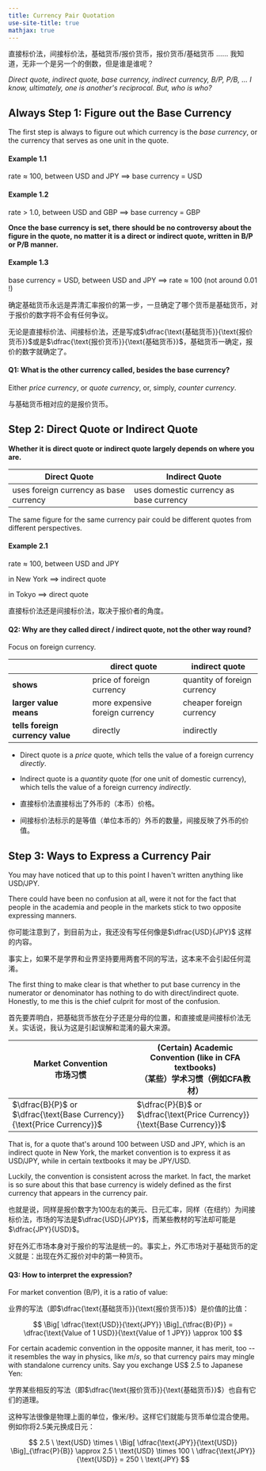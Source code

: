 ```yaml
---
title: Currency Pair Quotation
use-site-title: true
mathjax: true
---
```


直接标价法，间接标价法，基础货币/报价货币，报价货币/基础货币 ……  我知道，无非一个是另一个的倒数，但是谁是谁呢？

*Direct quote, indirect quote, base currency, indirect currency, B/P, P/B, ... I know, ultimately, one is another's reciprocal. But, who is who?*

## Always Step 1: Figure out the Base Currency

The first step is always to figure out which currency is the *base currency*, or the currency that serves as one unit in the quote.

#### Example 1.1

rate $\approx$ 100, between USD and JPY $\implies$ base currency = USD

#### Example 1.2

rate $>$ 1.0, between USD and GBP $\implies$ base currency = GBP

**Once the base currency is set, there should be no controversy about the figure in the quote, no matter it is a direct or indirect quote, written in B/P or P/B manner.**

#### Example 1.3

base currency = USD, between USD and JPY $\implies$ rate $\approx$ 100 (not around 0.01 !)

确定基础货币永远是弄清汇率报价的第一步，一旦确定了哪个货币是基础货币，对于报价的数字将不会有任何争议。

无论是直接标价法、间接标价法，还是写成$\dfrac{\text{基础货币}}{\text{报价货币}}$或是$\dfrac{\text{报价货币}}{\text{基础货币}}$，基础货币一确定，报价的数字就确定了。

#### Q1: What is the other currency called, besides the base currency?

Either *price currency*, or *quote currency*, or, simply, *counter currency*.

与基础货币相对应的是报价货币。

## Step 2: Direct Quote or Indirect Quote

**Whether it is direct quote or indirect quote largely depends on where you are.**

| Direct Quote                           | Indirect Quote                          |
| -------------------------------------- | --------------------------------------- |
| uses foreign currency as base currency | uses domestic currency as base currency |

The same figure for the same currency pair could be different quotes from different perspectives.

#### Example 2.1

rate $\approx$ 100, between USD and JPY

in New York $\implies$ indirect quote

in Tokyo $\implies$ direct quote

直接标价法还是间接标价法，取决于报价者的角度。

#### Q2: Why are they called direct / indirect quote, not the other way round?

Focus on foreign currency.

|                                  | direct quote                    | indirect quote               |
| -------------------------------- | ------------------------------- | ---------------------------- |
| **shows**                        | price of foreign currency       | quantity of foreign currency |
| **larger value means**           | more expensive foreign currency | cheaper foreign currency     |
| **tells foreign currency value** | directly                        | indirectly                   |

- Direct quote is a *price* quote, which tells the value of a foreign currency *directly*. 

- Indirect quote is a *quantity* quote (for one unit of domestic currency), which tells the value of a foreign currency *indirectly*. 

- 直接标价法直接标出了外币的（本币）价格。

- 间接标价法标示的是等值（单位本币的）外币的数量，间接反映了外币的价值。

## Step 3: Ways to Express a Currency Pair

You may have noticed that up to this point I haven't written anything like USD/JPY.

There could have been no confusion at all, were it not for the fact that people in the academia and people in the markets stick to two opposite expressing manners.

你可能注意到了，到目前为止，我还没有写任何像是$\dfrac{USD}{JPY}$ 这样的内容。

事实上，如果不是学界和业界坚持要用两套不同的写法，这本来不会引起任何混淆。

The first thing to make clear is that whether to put base currency in the numerator or denominator has nothing to do with direct/indirect quote. Honestly, to me this is the chief culprit for most of the confusion. 

首先要弄明白，把基础货币放在分子还是分母的位置，和直接或是间接标价法无关。实话说，我认为这是引起误解和混淆的最大来源。

| Market Convention<br />市场习惯                              | (Certain) Academic Convention (like in CFA textbooks) <br />（某些）学术习惯（例如CFA教材） |
| ------------------------------------------------------------ | ------------------------------------------------------------ |
| $\dfrac{B}{P}$ or $\dfrac{\text{Base Currency}}{\text{Price Currency}}$ | $\dfrac{P}{B}$ or $\dfrac{\text{Price Currency}}{\text{Base Currency}}$ |

That is, for a quote that's around 100 between USD and JPY, which is an indirect quote in New York, the market convention is to express it as USD/JPY, while in certain textbooks it may be JPY/USD.

Luckily, the convention is consistent across the market. In fact, the market is so sure about this that base currency is widely defined as the first currency that appears in the currency pair.

也就是说，同样是报价数字为100左右的美元、日元汇率，同样（在纽约）为间接标价法，市场的写法是$\dfrac{USD}{JPY}$，而某些教材的写法却可能是$\dfrac{JPY}{USD}$。

好在外汇市场本身对于报价的写法是统一的。事实上，外汇市场对于基础货币的定义就是：出现在外汇报价对中的第一种货币。

#### Q3: How to interpret the expression?

For market convention (B/P), it is a ratio of value:

业界的写法（即$\dfrac{\text{基础货币}}{\text{报价货币}}$）是价值的比值：

$$
\Big[ \dfrac{\text{USD}}{\text{JPY}} \Big]_{\tfrac{B}{P}} = \dfrac{\text{Value of 1 USD}}{\text{Value of 1 JPY}} \approx 100
$$

For certain academic convention in the opposite manner, it has merit, too -- it resembles the way in physics, like $m/s$, so that currency pairs may mingle with standalone currency units. Say you exchange US$ 2.5 to Japanese Yen:

学界某些相反的写法（即$\dfrac{\text{报价货币}}{\text{基础货币}}$）也自有它们的道理。

这种写法很像是物理上面的单位，像米/秒。这样它们就能与货币单位混合使用。例如你将2.5美元换成日元：

$$
2.5 \ \text{USD} \times \ \Big[ \dfrac{\text{JPY}}{\text{USD}} \Big]_{\tfrac{P}{B}} \approx 2.5 \ \text{USD} \times  100 \ \dfrac{\text{JPY}}{\text{USD}} = 250 \ \text{JPY}
$$


